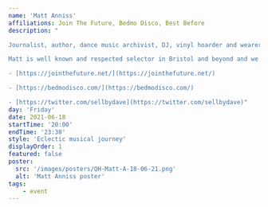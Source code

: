 ```yaml
---
name: 'Matt Anniss'
affiliations: Join The Future, Bedmo Disco, Best Before
description: "

Journalist, author, dance music archivist, DJ, vinyl hoarder and wearer of hats

Matt is well known and respected selector in Bristol and beyond and we look forward to hosting him at The Queens Head

- [https://jointhefuture.net/](https://jointhefuture.net/)

- [https://bedmodisco.com/](https://bedmodisco.com/)

- [https://twitter.com/sellbydave](https://twitter.com/sellbydave)"
day: 'Friday'
date: 2021-06-18
startTime: '20:00'
endTime: '23:30'
style: 'Eclectic musical journey'
displayOrder: 1
featured: false
poster:
  src: '/images/posters/QH-Matt-A-18-06-21.png'
  alt: 'Matt Anniss poster'
tags:
    - event
---
```


